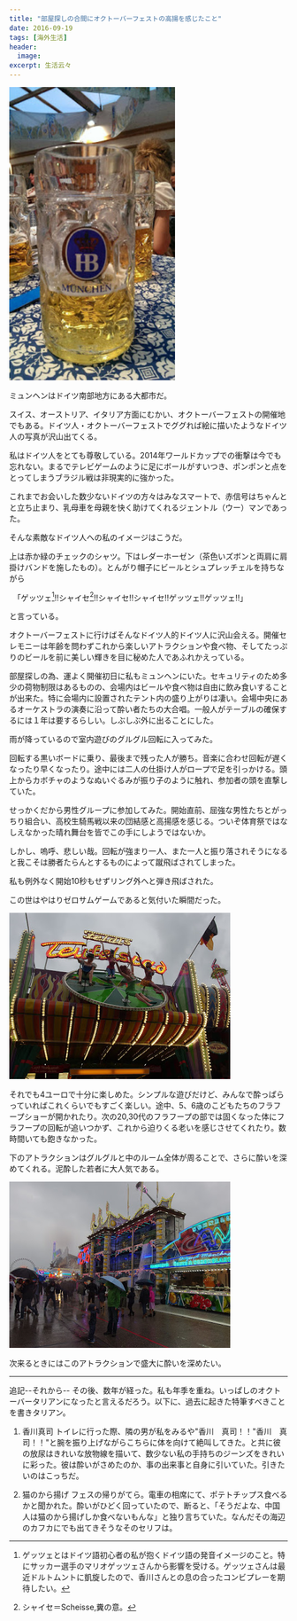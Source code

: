 ```yaml
---
title: "部屋探しの合間にオクトーバーフェストの高揚を感じたこと"
date: 2016-09-19
tags: [海外生活]
header:
  image:
excerpt: 生活云々
---
```


<img src="/images/Octberfest/IMPGa.JPG" width="300" height="">

ミュンヘンはドイツ南部地方にある大都市だ。




スイス、オーストリア、イタリア方面にむかい、オクトーバーフェストの開催地でもある。ドイツ人・オクトーバーフェストでググれば絵に描いたようなドイツ人の写真が沢山出てくる。

私はドイツ人をとても尊敬している。2014年ワールドカップでの衝撃は今でも忘れない。まるでテレビゲームのように足にボールがすいつき、ポンポンと点をとってしまうブラジル戦は非現実的に強かった。

これまでお会いした数少ないドイツの方々はみなスマートで、赤信号はちゃんとと立ち止まり、乳母車を母親を快く助けてくれるジェントル（ウー）マンであった。

そんな素敵なドイツ人への私のイメージはこうだ。

上は赤か緑のチェックのシャツ。下はレダーホーゼン（茶色いズボンと両肩に肩掛けバンドを施したもの）。とんがり帽子にビールとシュプレッチェルを持ちながら

　「ゲッツェ[^1]!!シャイセ[^3]!!シャイセ!!シャイセ!!ゲッツェ!!ゲッツェ!!」

と言っている。


オクトーバーフェストに行けばそんなドイツ人的ドイツ人に沢山会える。開催セレモニーは年齢を問わずこれから楽しいアトラクションや食べ物、そしてたっぷりのビールを前に美しい輝きを目に秘めた人であふれかえっている。

部屋探しの為、運よく開催初日に私もミュンヘンにいた。セキュリティのため多少の荷物制限はあるものの、会場内はビールや食べ物は自由に飲み食いすることが出来た。特に会場内に設置されたテント内の盛り上がりは凄い。会場中央にあるオーケストラの演奏に沿って酔い者たちの大合唱。一般人がテーブルの確保するには１年は要するらしい。しぶしぶ外に出ることにした。

雨が降っているので室内遊びのグルグル回転に入ってみた。

回転する黒いボードに乗り、最後まで残った人が勝ち。音楽に合わせ回転が遅くなったり早くなったり。途中には二人の仕掛け人がロープで足を引っかける。頭上からカボチャのようなぬいぐるみが振り子のように触れ、参加者の頭を直撃していた。

せっかくだから男性グループに参加してみた。開始直前、屈強な男性たちとがっちり組合い、高校生騎馬戦以来の団結感と高揚感を感じる。ついぞ体育祭ではなしえなかった晴れ舞台を皆でこの手にしようではないか。

しかし、嗚呼、悲しい哉。回転が強まり一人、また一人と振り落されそうになると我こそは勝者たらんとするものによって蹴飛ばされてしまった。

私も例外なく開始10秒もせずリング外へと弾き飛ばされた。

この世はやはりゼロサムゲームであると気付いた瞬間だった。

![回転盤](/images/Octberfest/IMGP0697.JPG)

それでも4ユーロで十分に楽しめた。シンプルな遊びだけど、みんなで酔っぱらっていればこれくらいでもすごく楽しい。途中、5、6歳のこどもたちのフラフープショーが開かれたり。次の20,30代のフラフープの部では固くなった体にフラフープの回転が追いつかず、これから迫りくる老いを感じさせてくれたり。数時間いても飽きなかった。

下のアトラクションはグルグルと中のルーム全体が周ることで、さらに酔いを深めてくれる。泥酔した若者に大人気である。

![屋敷](/images/Octberfest/IMGP0725.JPG "3年通ったが、結局、この銅像の意味をしることは無かった。無くても卒業できた。")

次来るときにはこのアトラクションで盛大に酔いを深めたい。

-------
追記--それから--
その後、数年が経った。私も年季を重ね。いっぱしのオクトーバータリアンになったと言えるだろう。以下に、過去に起きた特筆すべきことを書きタリアン。

1. 香川真司
トイレに行った際、隣の男が私をみるや"香川　真司！！"香川　真司！！"と腕を振り上げながらこちらに体を向けて絶叫してきた。と共に彼の放尿はきれいな放物線を描いて、数少ない私の手持ちのジーンズをきれいに彩った。彼は酔いがさめたのか、事の出来事と自身に引いていた。引きたいのはこっちだ。

2. 猫のから揚げ
フェスの帰りがてら。電車の相席にて、ポテトチップス食べるかと聞かれた。酔いがひどく回っていたので、断ると、「そうだよな、中国人は猫のから揚げしか食べないもんな」と独り言ちていた。なんだその海辺のカフカにでも出てきそうなそのセリフは。


[^1]: ゲッツェとはドイツ語初心者の私が抱くドイツ語の発音イメージのこと。特にサッカー選手のマリオゲッツェさんから影響を受ける。ゲッツェさんは最近ドルトムントに凱旋したので、香川さんとの息の合ったコンビプレーを期待したい。[^2]
[^2]: 香川さんはトルコに移籍しましたね。ドイツはロシアワールドカップで予選敗退しましたね。ざまぁねえな！
[^3]: シャイセ＝Scheisse,糞の意。

